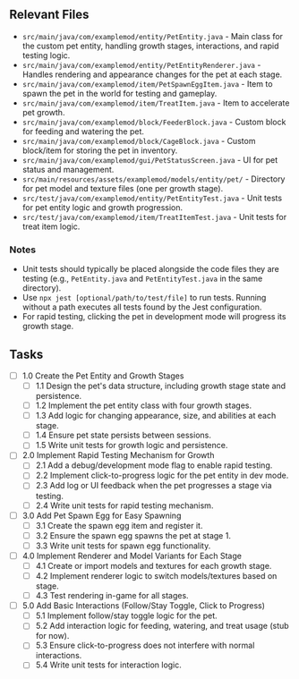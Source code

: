 ## Relevant Files

- `src/main/java/com/examplemod/entity/PetEntity.java` - Main class for the custom pet entity, handling growth stages, interactions, and rapid testing logic.
- `src/main/java/com/examplemod/entity/PetEntityRenderer.java` - Handles rendering and appearance changes for the pet at each stage.
- `src/main/java/com/examplemod/item/PetSpawnEggItem.java` - Item to spawn the pet in the world for testing and gameplay.
- `src/main/java/com/examplemod/item/TreatItem.java` - Item to accelerate pet growth.
- `src/main/java/com/examplemod/block/FeederBlock.java` - Custom block for feeding and watering the pet.
- `src/main/java/com/examplemod/block/CageBlock.java` - Custom block/item for storing the pet in inventory.
- `src/main/java/com/examplemod/gui/PetStatusScreen.java` - UI for pet status and management.
- `src/main/resources/assets/examplemod/models/entity/pet/` - Directory for pet model and texture files (one per growth stage).
- `src/test/java/com/examplemod/entity/PetEntityTest.java` - Unit tests for pet entity logic and growth progression.
- `src/test/java/com/examplemod/item/TreatItemTest.java` - Unit tests for treat item logic.

### Notes

- Unit tests should typically be placed alongside the code files they are testing (e.g., `PetEntity.java` and `PetEntityTest.java` in the same directory).
- Use `npx jest [optional/path/to/test/file]` to run tests. Running without a path executes all tests found by the Jest configuration.
- For rapid testing, clicking the pet in development mode will progress its growth stage.

## Tasks

- [ ] 1.0 Create the Pet Entity and Growth Stages
  - [ ] 1.1 Design the pet's data structure, including growth stage state and persistence.
  - [ ] 1.2 Implement the pet entity class with four growth stages.
  - [ ] 1.3 Add logic for changing appearance, size, and abilities at each stage.
  - [ ] 1.4 Ensure pet state persists between sessions.
  - [ ] 1.5 Write unit tests for growth logic and persistence.
- [ ] 2.0 Implement Rapid Testing Mechanism for Growth
  - [ ] 2.1 Add a debug/development mode flag to enable rapid testing.
  - [ ] 2.2 Implement click-to-progress logic for the pet entity in dev mode.
  - [ ] 2.3 Add log or UI feedback when the pet progresses a stage via testing.
  - [ ] 2.4 Write unit tests for rapid testing mechanism.
- [ ] 3.0 Add Pet Spawn Egg for Easy Spawning
  - [ ] 3.1 Create the spawn egg item and register it.
  - [ ] 3.2 Ensure the spawn egg spawns the pet at stage 1.
  - [ ] 3.3 Write unit tests for spawn egg functionality.
- [ ] 4.0 Implement Renderer and Model Variants for Each Stage
  - [ ] 4.1 Create or import models and textures for each growth stage.
  - [ ] 4.2 Implement renderer logic to switch models/textures based on stage.
  - [ ] 4.3 Test rendering in-game for all stages.
- [ ] 5.0 Add Basic Interactions (Follow/Stay Toggle, Click to Progress)
  - [ ] 5.1 Implement follow/stay toggle logic for the pet.
  - [ ] 5.2 Add interaction logic for feeding, watering, and treat usage (stub for now).
  - [ ] 5.3 Ensure click-to-progress does not interfere with normal interactions.
  - [ ] 5.4 Write unit tests for interaction logic.
